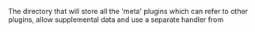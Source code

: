 The directory that will store all the 'meta' plugins which can refer to other plugins, allow supplemental data and use a separate handler from 
